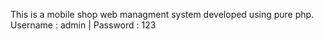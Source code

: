 This is a mobile shop web managment system developed using pure php.
Username : admin     |       Password : 123
